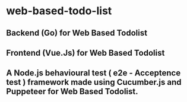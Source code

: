 # web-based-todo-list

## Backend (Go) for Web Based Todolist

## Frontend (Vue.Js) for Web Based Todolist

## A Node.js behavioural test ( e2e - Acceptence test ) framework made using Cucumber.js and Puppeteer for Web Based Todolist.
